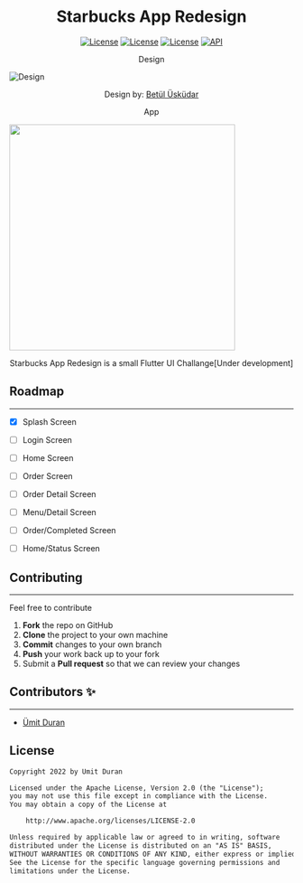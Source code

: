 <h1 align="center"> Starbucks App Redesign </h1>

<p align="center">
 <a href=""><img alt="License" src="https://img.shields.io/github/stars/durannumit/starbucks-redesign"/></a>
 <a href=""><img alt="License" src="  https://img.shields.io/github/contributors/durannumit/starbucks-redesign"/></a>
 <a href="https://opensource.org/licenses/Apache-2.0"><img alt="License" src="https://img.shields.io/badge/License-Apache%202.0-blue.svg"/></a>
  <a href="https://twitter.com/flutterist"><img alt="API" src="https://img.shields.io/twitter/follow/flutterist?style=social"/></a>


</p>

<p align="center">
  Design
</p>

![Design](https://github.com/durannumit/starbucks-redesign/blob/main/screenshots/design.png)
<p align="center">
  Design by: <a href="https://t.co/460gSXFNrv">Betül Üsküdar</a>
</p>

<p align="center">
  App 
</p>

<img src="[Assets/icon.png](https://github.com/durannumit/starbucks-redesign/blob/main/screenshots/app.png)" height="400">


<p align="center">
Starbucks App Redesign is a small Flutter UI Challange[Under development]
</p>


## Roadmap
------------

 * [x] Splash Screen
 * [ ] Login Screen
 * [ ] Home Screen
 * [ ] Order Screen
 * [ ] Order Detail Screen
 * [ ] Menu/Detail Screen
 * [ ] Order/Completed Screen
 * [ ] Home/Status Screen


##  Contributing
------------
Feel free to contribute

 1. **Fork** the repo on GitHub
 2. **Clone** the project to your own machine
 3. **Commit** changes to your own branch
 4. **Push** your work back up to your fork
 5. Submit a **Pull request** so that we can review your changes


## Contributors ✨
------------


* [Ümit Duran](https://github.com/durannumit)


## License

```xml
Copyright 2022 by Umit Duran

Licensed under the Apache License, Version 2.0 (the "License");
you may not use this file except in compliance with the License.
You may obtain a copy of the License at

    http://www.apache.org/licenses/LICENSE-2.0

Unless required by applicable law or agreed to in writing, software
distributed under the License is distributed on an "AS IS" BASIS,
WITHOUT WARRANTIES OR CONDITIONS OF ANY KIND, either express or implied.
See the License for the specific language governing permissions and
limitations under the License.
```
